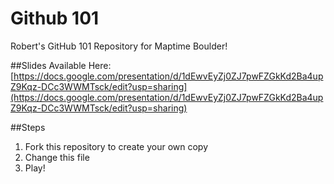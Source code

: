 Github 101
==========
Robert's GitHub 101 Repository for Maptime Boulder!


##Slides Available Here:
[https://docs.google.com/presentation/d/1dEwvEyZj0ZJ7pwFZGkKd2Ba4upZ9Kqz-DCc3WWMTsck/edit?usp=sharing](https://docs.google.com/presentation/d/1dEwvEyZj0ZJ7pwFZGkKd2Ba4upZ9Kqz-DCc3WWMTsck/edit?usp=sharing)


##Steps
1. Fork this repository to create your own copy
2. Change this file
3. Play!
